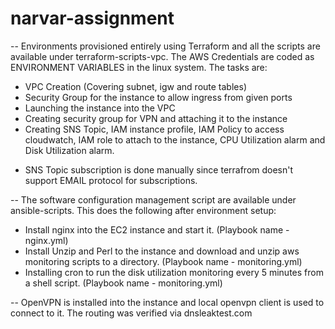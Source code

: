 # narvar-assignment

-- Environments provisioned entirely using Terraform and all the scripts are available under terraform-scripts-vpc. The AWS Credentials are coded as ENVIRONMENT VARIABLES in the linux system. The tasks are:
  - VPC Creation (Covering subnet, igw and route tables)
  - Security Group for the instance to allow ingress from given ports
  - Launching the instance into the VPC
  - Creating security group for VPN and attaching it to the instance
  - Creating SNS Topic, IAM instance profile, IAM Policy to access cloudwatch, IAM role to attach to the instance, CPU Utilization alarm and Disk Utilization alarm.
  * SNS Topic subscription is done manually since terrafrom doesn't support EMAIL protocol for subscriptions.
  
 -- The software configuration management script are available under ansible-scripts. This does the following after environment setup:
  - Install nginx into the EC2 instance and start it. (Playbook name - nginx.yml)
  - Install Unzip and Perl to the instance and download and unzip aws monitoring scripts to a directory. (Playbook name - monitoring.yml)
  - Installing cron to run the disk utilization monitoring every 5 minutes from a shell script. (Playbook name - monitoring.yml)
  
 -- OpenVPN is installed into the instance and local openvpn client is used to connect to it. The routing was verified via dnsleaktest.com
